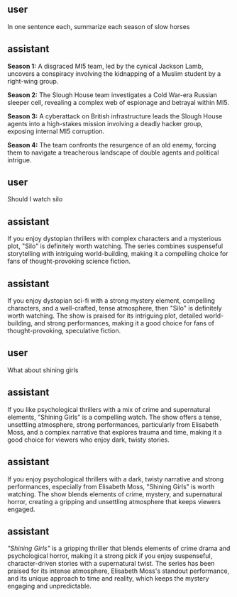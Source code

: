 ## user
In one sentence each, summarize each season of slow horses
## assistant

**Season 1:** A disgraced MI5 team, led by the cynical Jackson Lamb, uncovers a conspiracy involving the kidnapping of a Muslim student by a right-wing group.

**Season 2:** The Slough House team investigates a Cold War-era Russian sleeper cell, revealing a complex web of espionage and betrayal within MI5.

**Season 3:** A cyberattack on British infrastructure leads the Slough House agents into a high-stakes mission involving a deadly hacker group, exposing internal MI5 corruption.

**Season 4:** The team confronts the resurgence of an old enemy, forcing them to navigate a treacherous landscape of double agents and political intrigue.
## user
Should I watch silo
## assistant
If you enjoy dystopian thrillers with complex characters and a mysterious plot, "Silo" is definitely worth watching. The series combines suspenseful storytelling with intriguing world-building, making it a compelling choice for fans of thought-provoking science fiction.
## assistant
If you enjoy dystopian sci-fi with a strong mystery element, compelling characters, and a well-crafted, tense atmosphere, then "Silo" is definitely worth watching. The show is praised for its intriguing plot, detailed world-building, and strong performances, making it a good choice for fans of thought-provoking, speculative fiction.
## user
What about shining girls
## assistant
If you like psychological thrillers with a mix of crime and supernatural elements, "Shining Girls" is a compelling watch. The show offers a tense, unsettling atmosphere, strong performances, particularly from Elisabeth Moss, and a complex narrative that explores trauma and time, making it a good choice for viewers who enjoy dark, twisty stories.
## assistant
If you enjoy psychological thrillers with a dark, twisty narrative and strong performances, especially from Elisabeth Moss, "Shining Girls" is worth watching. The show blends elements of crime, mystery, and supernatural horror, creating a gripping and unsettling atmosphere that keeps viewers engaged.
## assistant
*"Shining Girls"* is a gripping thriller that blends elements of crime drama and psychological horror, making it a strong pick if you enjoy suspenseful, character-driven stories with a supernatural twist. The series has been praised for its intense atmosphere, Elisabeth Moss's standout performance, and its unique approach to time and reality, which keeps the mystery engaging and unpredictable.